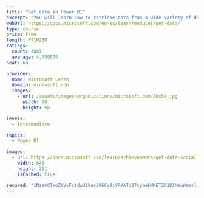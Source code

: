 ```yaml
---
title: "Get data in Power BI"
excerpt: "You will learn how to retrieve data from a wide variety of data sources, including Microsoft Excel, relational databases, and NoSQL data stores. You will also learn how to improve performance while retrieving data."
webUrl: https://docs.microsoft.com/en-us/learn/modules/get-data/
type: course
price: Free
length: PT1H25M
ratings:
  count: 4883
  average: 4.759574
heat: 68

provider:
  name: Microsoft Learn
  domain: microsoft.com
  images:
    - url: /assets/images/organizations/microsoft.com-50x50.jpg
      width: 50
      height: 50

levels:
  - Intermediate

topics:
  - Power BI

images:
  - url: https://docs.microsoft.com/learn/achievements/get-data-social.png
    width: 643
    height: 321
    isCached: true

secured: "1MzamCTmoZYVvFctdwU1knx206Cv9iYRXATc27syoekWKETZD181MeuWemsl+xTPFTQe763ZZgBXH/5CcmHjprFeLTNy7zjsWxr1lByDlprKXb2A+ThBRwp2MRHBJ72cSJNDZY3Y2gYmd9A9ENCe0vF8sCEMRtemOIxM+V27aN1sDZUntgCzVT8S6CDmHb4U4KlgQ8lmtY6WGZhtFdB1dJNIknsgz58AJyJ5E234T0ahjpquhgm22r7tB9BJSczq/vAC2boPdp+sDnSNn9rUo+Du8OiTSn48ywA4JvxL+Q0sH5NXpspQTweKOKrW5VdSH2aKr73VZrAJyWbHLl3fvaIRp2h9w2vEx8+v3Dx+OPmZIEHNcLwABR8L+7M6KZPZTbpTCO7isKblOqono53V2dl8fk3F/8c7F71StN3aeRQ=;V4vkc7G44BJ5fM4CnVQO3g=="
---
```



